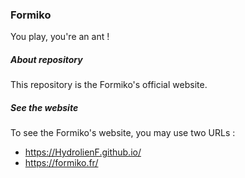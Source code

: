 ### Formiko
You play, you're an ant !

##### About repository
This repository is the Formiko's official website.

##### See the website
To see the Formiko's website, you may use two URLs :
- https://HydrolienF.github.io/
- https://formiko.fr/
